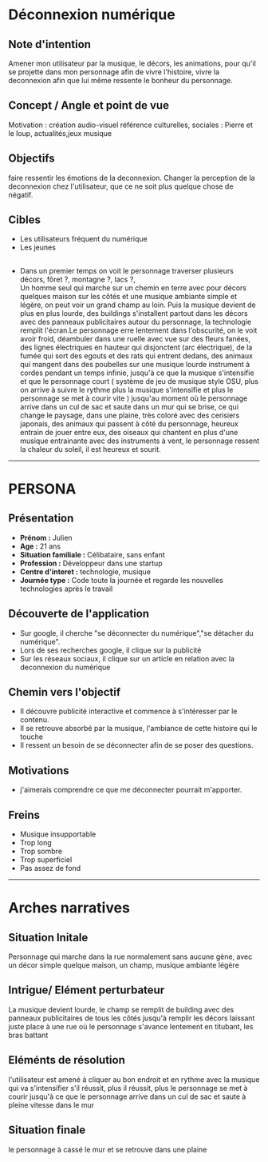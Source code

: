 # Déconnexion numérique 


## Note d'intention

Amener mon utilisateur par la musique, le décors, les animations, pour qu'il se projette dans mon personnage afin de vivre l'histoire, vivre la deconnexion afin que lui même ressente le bonheur du personnage.

## Concept / Angle et point de vue

Motivation : création audio-visuel
référence culturelles, sociales : Pierre et le loup, actualités,jeux musique

## Objectifs 

faire ressentir les émotions de la deconnexion.
Changer la perception de la deconnexion chez l'utilisateur, que ce ne soit plus quelque chose de négatif.

## Cibles

- Les utilisateurs fréquent du numérique
- Les jeunes


## 
- Dans un premier temps on voit le personnage traverser plusieurs décors, fôret ?, montagne ?, lacs ?,  
Un homme seul qui marche sur un chemin en terre avec pour décors quelques maison sur les côtés et une musique ambiante simple et légère, on peut voir un grand champ au loin. Puis la musique devient de plus en plus lourde, des buildings s'installent partout dans les décors avec des panneaux publicitaires autour du personnage, la technologie remplit l'écran.Le personnage erre lentement dans l'obscurité, on le voit avoir froid, déambuler dans une ruelle avec vue sur des fleurs fanées, des lignes électriques en hauteur qui disjonctent (arc électrique), de la fumée qui sort des egouts et des rats qui entrent dedans, des animaux qui mangent dans des poubelles sur une musique lourde instrument à cordes pendant un temps infinie, jusqu'à ce que la musique s'intensifie et que le personnage court ( système de jeu de musique style OSU, plus on arrive à suivre le rythme plus la musique s'intensifie et plus le personnage se met à courir vite ) jusqu'au moment où le personnage arrive dans un cul de sac et saute dans un mur qui se brise, ce qui change le paysage, dans une plaine, très coloré avec des cerisiers japonais, des animaux qui passent à côté du personnage, heureux entrain de jouer entre eux, des oiseaux qui chantent en plus d'une musique entrainante avec des instruments à vent, le personnage ressent la chaleur du soleil, il est heureux et sourit.


***
# PERSONA 

## Présentation
- **Prénom :** Julien
- **Age :** 21 ans
- **Situation familiale :** Célibataire, sans enfant
- **Profession :** Développeur dans une startup
- **Centre d'interet :** technologie, musique
- **Journée type :** Code toute la journée et regarde les nouvelles technologies après le travail

## Découverte de l'application
- Sur google, il cherche "se déconnecter du numérique","se détacher du numérique".
- Lors de ses recherches google, il clique sur la publicité
- Sur les réseaux sociaux, il clique sur un article en relation avec la deconnexion du numérique

## Chemin vers l'objectif
- Il découvre publicité interactive et commence à s'intéresser par le contenu.
- Il se retrouve absorbé par la musique, l'ambiance de cette histoire qui le touche 
- Il ressent un besoin de se déconnecter afin de se poser des questions.  

## Motivations 
- j'aimerais comprendre ce que me déconnecter pourrait m'apporter.

## Freins
- Musique insupportable
- Trop long
- Trop sombre
- Trop superficiel
- Pas assez de fond

***

# Arches narratives

## Situation Initale
Personnage qui marche dans la rue normalement sans aucune gène, avec un décor simple quelque maison, un champ, musique ambiante légère
## Intrigue/ Elément perturbateur 
La musique devient lourde, le champ se remplit de building avec des panneaux publicitaires de tous les côtés jusqu'à remplir les décors laissant juste place à une rue où le personnage s'avance lentement en titubant, les bras battant
## Eléménts de résolution 
l'utilisateur est amené à cliquer au bon endroit et en rythme avec la musique qui va s'intensifier s'il réussit, plus il réussit, plus le personnage se met à courir jusqu'à ce que le personnage arrive dans un cul de sac et saute à pleine vitesse dans le mur
## Situation finale
le personnage à cassé le mur et se retrouve dans une plaine 
